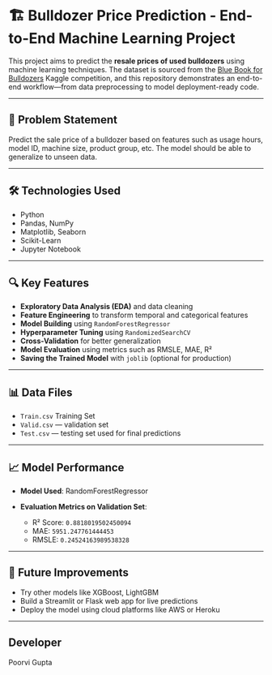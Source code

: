 
# 🏗️ Bulldozer Price Prediction - End-to-End Machine Learning Project

This project aims to predict the **resale prices of used bulldozers** using machine learning techniques. The dataset is sourced from the [Blue Book for Bulldozers](https://www.kaggle.com/c/bluebook-for-bulldozers) Kaggle competition, and this repository demonstrates an end-to-end workflow—from data preprocessing to model deployment-ready code.

---

## 📌 Problem Statement

Predict the sale price of a bulldozer based on features such as usage hours, model ID, machine size, product group, etc. The model should be able to generalize to unseen data.

---

## 🛠️ Technologies Used

* Python
* Pandas, NumPy
* Matplotlib, Seaborn
* Scikit-Learn
* Jupyter Notebook

---

## 🔍 Key Features

* **Exploratory Data Analysis (EDA)** and data cleaning
* **Feature Engineering** to transform temporal and categorical features
* **Model Building** using `RandomForestRegressor`
* **Hyperparameter Tuning** using `RandomizedSearchCV`
* **Cross-Validation** for better generalization
* **Model Evaluation** using metrics such as RMSLE, MAE, R²
* **Saving the Trained Model** with `joblib` (optional for production)

---

## 📊 Data Files

* `Train.csv` Training Set
* `Valid.csv` — validation set
* `Test.csv` — testing set used for final predictions

---

## 📈 Model Performance

* **Model Used**: RandomForestRegressor
* **Evaluation Metrics on Validation Set**:

  * R² Score: `0.8818019502450094` 
  * MAE: `5951.247761444453`
  * RMSLE: `0.24524163989538328`

---

## 🤖 Future Improvements

* Try other models like XGBoost, LightGBM
* Build a Streamlit or Flask web app for live predictions
* Deploy the model using cloud platforms like AWS or Heroku

---
## Developer
Poorvi Gupta

